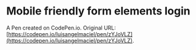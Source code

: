 # Mobile friendly form elements login

A Pen created on CodePen.io. Original URL: [https://codepen.io/luisangelmaciel/pen/zYJoVLZ](https://codepen.io/luisangelmaciel/pen/zYJoVLZ).

